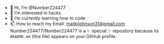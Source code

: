 - 👋 Hi, I’m @Number224477
- 👀 I’m interested in hacks 
- 🌱 I’m currently learning how to code
- 📫 How to reach my Email: malikijohnson31@gmail.com
Number224477/Number224477 is a ✨ special ✨ repository because its `README.md` (this file) appears on your GitHub profile.

